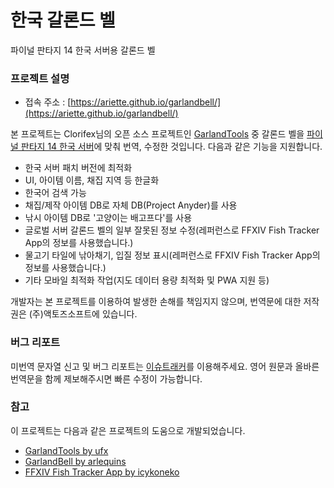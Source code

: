 # 한국 갈론드 벨
파이널 판타지 14 한국 서버용 갈론드 벨

### 프로젝트 설명
+ 접속 주소 : [https://ariette.github.io/garlandbell/](https://ariette.github.io/garlandbell/)

본 프로젝트는 Clorifex님의 오픈 소스 프로젝트인 [GarlandTools](http://www.garlandtools.org/) 중 갈론드 벨을 [파이널 판타지 14 한국 서버](http://www.ff14.co.kr/)에 맞춰 번역, 수정한 것입니다.
다음과 같은 기능을 지원합니다.
+ 한국 서버 패치 버전에 최적화
+ UI, 아이템 이름, 채집 지역 등 한글화
+ 한국어 검색 가능
+ 채집/제작 아이템 DB로 자체 DB(Project Anyder)를 사용
+ 낚시 아이템 DB로 '고양이는 배고프다'를 사용
+ 글로벌 서버 갈론드 벨의 일부 잘못된 정보 수정(레퍼런스로 FFXIV Fish Tracker App의 정보를 사용했습니다.)
+ 물고기 타일에 낚아채기, 입질 정보 표시(레퍼런스로 FFXIV Fish Tracker App의 정보를 사용했습니다.)
+ 기타 모바일 최적화 작업(지도 데이터 용량 최적화 및 PWA 지원 등)

개발자는 본 프로젝트를 이용하여 발생한 손해를 책임지지 않으며, 번역문에 대한 저작권은 (주)액토즈소프트에 있습니다.

### 버그 리포트
미번역 문자열 신고 및 버그 리포트는 [이슈트래커](https://github.com/Ariette/garlandbell/issues)를 이용해주세요.
영어 원문과 올바른 번역문을 함께 제보해주시면 빠른 수정이 가능합니다.

### 참고
이 프로젝트는 다음과 같은 프로젝트의 도움으로 개발되었습니다.
+ [GarlandTools by ufx](https://github.com/ufx/GarlandTools)
+ [GarlandBell by arlequins](https://github.com/arlequins/garlandbell)
+ [FFXIV Fish Tracker App by icykoneko](https://github.com/icykoneko/ff14-fish-tracker-app)
